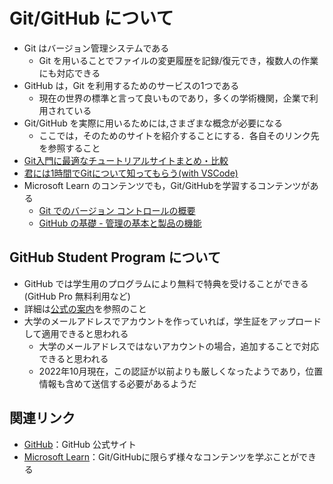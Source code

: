 # Git/GitHub について

- Git はバージョン管理システムである
  - Git を用いることでファイルの変更履歴を記録/復元でき，複数人の作業にも対応できる
- GitHub は，Git を利用するためのサービスの1つである
  - 現在の世界の標準と言って良いものであり，多くの学術機関，企業で利用されている
- Git/GitHub を実際に用いるためには,さまざまな概念が必要になる
  - ここでは，そのためのサイトを紹介することにする．各自そのリンク先を参照すること
- [Git入門に最適なチュートリアルサイトまとめ・比較](https://i-am.jp/job-type/system-engineer/1748)
- [君には1時間でGitについて知ってもらう(with VSCode)](https://qiita.com/jesus_isao/items/63557eba36819faa4ad9)
- Microsoft Learn のコンテンツでも，Git/GitHubを学習するコンテンツがある
  - [Git でのバージョン コントロールの概要](https://learn.microsoft.com/ja-jp/training/paths/intro-to-vc-git/)
  - [GitHub の基礎 - 管理の基本と製品の機能](https://learn.microsoft.com/ja-jp/training/paths/github-administration-products/)

## GitHub Student Program について

- GitHub では学生用のプログラムにより無料で特典を受けることができる(GitHub Pro 無料利用など)
- 詳細は[公式の案内](https://docs.github.com/ja/education/explore-the-benefits-of-teaching-and-learning-with-github-education/use-github-for-your-schoolwork/apply-for-a-student-developer-pack)を参照のこと
- 大学のメールアドレスでアカウントを作っていれば，学生証をアップロードして適用できると思われる
  - 大学のメールアドレスではないアカウントの場合，追加することで対応できると思われる
  - 2022年10月現在，この認証が以前よりも厳しくなったようであり，位置情報も含めて送信する必要があるようだ

## 関連リンク

- [GitHub](https://github.com)：GitHub 公式サイト
- [Microsoft Learn](https://learn.microsoft.com/ja-jp/)：Git/GitHubに限らず様々なコンテンツを学ぶことができる
